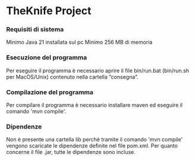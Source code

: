 # TheKnife Project 

### Requisiti di sistema

Minimo Java 21 installata sul pc
Minimo 256 MB di memoria

### Esecuzione del programma

Per eseguire il programma è necessario aprire il file bin/run.bat (bin/run.sh per MacOS/Unix) contenuto nella cartella “consegna”.

### Compilazione del programma

Per compilare il programma è necessario installare maven ed eseguire il comando 'mvn compile'.

### Dipendenze

Non è presente una cartella lib perchè tramite il comando 'mvn compile' vengono scaricate le dipendenze definite nel file pom.xml.
Per quanto concerne il file .jar, tutte le dipendenze sono incluse.